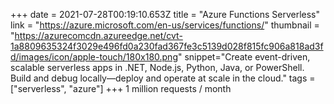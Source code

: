 +++
date = 2021-07-28T00:19:10.653Z
title = "Azure Functions Serverless"
link = "https://azure.microsoft.com/en-us/services/functions/"
thumbnail = "https://azurecomcdn.azureedge.net/cvt-1a8809635324f3029e496fd0a230fad367fe3c5139d028f815fc906a818ad3fd/images/icon/apple-touch/180x180.png"
snippet="Create event-driven, scalable serverless apps in .NET, Node.js, Python, Java, or PowerShell. Build and debug locally—deploy and operate at scale in the cloud."
tags = ["serverless", "azure"]
+++
1 million requests / month
